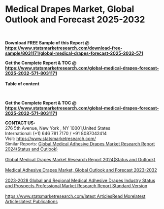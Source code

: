 <h1>Medical Drapes Market, Global Outlook and Forecast 2025-2032</h1><br/><p><strong>Download FREE Sample of this Report @ <a href="https://www.statsmarketresearch.com/download-free-sample/8031171/global-medical-drapes-forecast-2025-2032-571">https://www.statsmarketresearch.com/download-free-sample/8031171/global-medical-drapes-forecast-2025-2032-571</a></strong></p><div><b>Get the Complete Report & TOC @ <a href="https://www.statsmarketresearch.com/global-medical-drapes-forecast-2025-2032-571-8031171">https://www.statsmarketresearch.com/global-medical-drapes-forecast-2025-2032-571-8031171</a></b></div><br><b>Table of content</b><p><br><div><b>Get the Complete Report & TOC @ <a href="https://www.statsmarketresearch.com/global-medical-drapes-forecast-2025-2032-571-8031171">https://www.statsmarketresearch.com/global-medical-drapes-forecast-2025-2032-571-8031171</a></b></div></p> <b>CONTACT US:</b><br>276 5th Avenue, New York , NY 10001,United States<br>International: (+1) 646 781 7170 / +91 8087042414<br>Visit: <a href="https://www.statsmarketresearch.com/">https://www.statsmarketresearch.com/</a><br>Similar Reports: <a href="https://www.statsmarketresearch.com/global-medical-drapes-forecast-2025-2032-571-8031171">Global Medical Adhesive Drapes Market Research Report 2024(Status and Outlook)</a><br/><br/><a href="https://www.statsmarketresearch.com/global-medical-drapes-forecast-2025-2032-571-8031171">Global Medical Drapes Market Research Report 2024(Status and Outlook)</a><br/><br/><a href="https://www.statsmarketresearch.com/global-medical-drapes-forecast-2025-2032-571-8031171">Medical Adhesive Drapes Market, Global Outlook and Forecast 2023-2032</a><br/><br/><a href="https://www.statsmarketresearch.com/global-medical-drapes-forecast-2025-2032-571-8031171">2023-2028 Global and Regional Medical Adhesive Drapes Industry Status and Prospects Professional Market Research Report Standard Version</a><br/><br/><a href="https://gyeongbokgung.com">https://www.statsmarketresearch.com/</a><a href="https://hallyeomaritime.com">latest Articles</a><a href="https://jingwansa.com">Read More</a><a href=https://nguoiviet.jp/">latest Articles</a><a href="https://www.intelmarketresearch.com/">latest Publications</a>